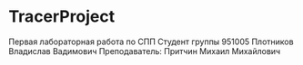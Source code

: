 # TracerProject
Первая лабораторная работа по СПП
Студент группы 951005
Плотников Владислав Вадимович
Преподаватель: Притчин Михаил Михайлович

